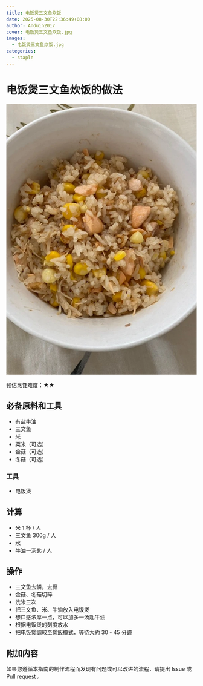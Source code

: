 ```yaml
---
title: 电饭煲三文鱼炊饭
date: 2025-08-30T22:36:49+08:00
author: Anduin2017
cover: 电饭煲三文鱼炊饭.jpg
images:
  - 电饭煲三文鱼炊饭.jpg
categories:
  - staple
---
```


# 电饭煲三文鱼炊饭的做法

![电饭煲三文鱼炊饭示例菜成品](./电饭煲三文鱼炊饭.webp)

预估烹饪难度：★★

## 必备原料和工具

- 有盐牛油
- 三文鱼
- 米
- 粟米（可选）
- 金菇（可选）
- 冬菇（可选）

### 工具

- 电饭煲

## 计算

- 米 1 杯 / 人
- 三文鱼 300g / 人
- 水
- 牛油一汤匙 / 人

## 操作

- 三文鱼去鳞，去骨
- 金菇、冬菇切碎
- 洗米三次
- 把三文鱼、米、牛油放入电饭煲
- 想口感浓厚一点，可以加多一汤匙牛油
- 根据电饭煲的刻度放水
- 把电饭煲調較至煲飯模式，等待大約 30 - 45 分鐘

## 附加内容

如果您遵循本指南的制作流程而发现有问题或可以改进的流程，请提出 Issue 或 Pull request 。
